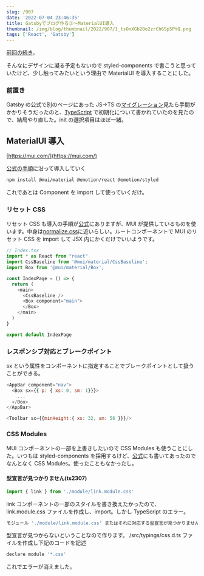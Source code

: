 ```yaml
---
slug: /907
date: '2022-07-04 23:46:35'
title: Gatsbyでブログ作る②〜MaterialUI導入
thumbnail: /img/blog/thumbnail/2022/907/1_tsOxXGb20o2zrCh6Sp5PYQ.png
tags: ['React', 'Gatsby']
---
```

[前回の続き](https://totolog34.com/901/)。

そんなにデザインに凝る予定もないので styled-components で書こうと思っていたけど、少し触ってみたいという理由で MaterialUI を導入することにした。

### 前置き

Gatsby の公式で別のページにあった JS→TS の[マイグレーション](https://www.gatsbyjs.com/docs/how-to/custom-configuration/typescript/#migrating-to-typescript)見たら手間がかかりそうだったのと、[TypeScript](https://www.gatsbyjs.com/docs/how-to/custom-configuration/typescript/) で初期化について書かれていたのを見たので、結局やり直した。init の選択項目はほぼ一緒。

## MaterialUI 導入

[https://mui.com/](https://mui.com/)

[公式の手順](https://mui.com/material-ui/getting-started/installation/)に沿って導入していく

```sh
npm install @mui/material @emotion/react @emotion/styled
```

これであとは Component を import して使っていくだけ。

### リセット CSS

リセット CSS も導入の手順が[公式](https://mui.com/material-ui/react-css-baseline/#global-reset)にありますが、MUI が提供しているものを使います。中身は[normalize.css](https://github.com/necolas/normalize.css)に近いらしい。ルートコンポーネントで MUI のリセット CSS を import して JSX 内にかくだけでいいようです。

```javascript
// Index.tsx
import * as React from "react"
import CssBaseline from '@mui/material/CssBaseline';
import Box from '@mui/material/Box';

const IndexPage = () => {
  return (
    <main>
      <CssBaseline />
      <Box component="main">
      </Box>
    </main>
  )
}

export default IndexPage
```

### レスポンシブ対応とブレークポイント

sx という属性をコンポーネントに指定することでブレークポイントとして扱うことができる。

```javascript
<AppBar component="nav">
  <Box sx={{ p: { xs: 0, sm: 1}}}>
    ...
  </Box>
</AppBar>
```

```javascript
<Toolbar sx={{minHeight:{ xs: 32, sm: 56 }}}/>
```

### CSS Modules

MUI コンポーネントの一部を上書きしたいので CSS Modules も使うことにした。いつもは styled-components を採用するけど、[公式](https://www.gatsbyjs.com/docs/tutorial/part-2/#style-components-with-css-modules)にも書いてあったのでなんとなく CSS Modules。使ったこともなかったし。

#### 型宣言が見つかりません(ts2307)

```javascript
import { link } from './module/link.module.css'
```

link コンポーネントの一部のスタイルを書き換えたかったので、link.module.css ファイルを作成し、import。しかし TypeScript のエラー。

```sh
モジュール './module/link.module.css' またはそれに対応する型宣言が見つかりません。
```

型宣言が見つからないということなので作ります。
/src/typings/css.d.ts ファイルを作成し下記のコードを記述

```javascript
declare module '*.css'
```

これでエラーが消えました。
